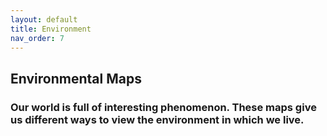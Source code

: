 ```yaml
---
layout: default
title: Environment
nav_order: 7
---
```


## Environmental Maps

### Our world is full of interesting phenomenon.  These maps give us different ways to view the environment in which we live.
